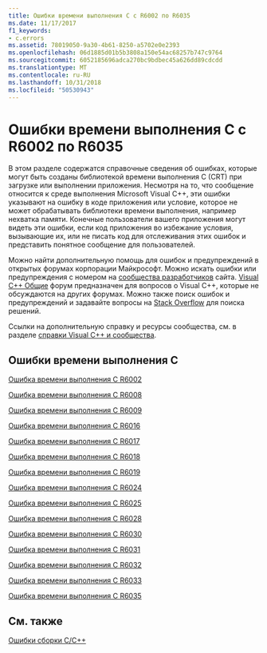 ```yaml
---
title: Ошибки времени выполнения C с R6002 по R6035
ms.date: 11/17/2017
f1_keywords:
- c.errors
ms.assetid: 78019050-9a30-4b61-8250-a5702e0e2393
ms.openlocfilehash: 06d1885d01b5b3808a150e54ac68257b747c9764
ms.sourcegitcommit: 6052185696adca270bc9bdbec45a626dd89cdcdd
ms.translationtype: MT
ms.contentlocale: ru-RU
ms.lasthandoff: 10/31/2018
ms.locfileid: "50530943"
---
```

# <a name="c-runtime-errors-r6002-through-r6035"></a>Ошибки времени выполнения C с R6002 по R6035

В этом разделе содержатся справочные сведения об ошибках, которые могут быть созданы библиотекой времени выполнения C (CRT) при загрузке или выполнении приложения. Несмотря на то, что сообщение относится к среде выполнения Microsoft Visual C++, эти ошибки указывают на ошибку в коде приложения или условие, которое не может обрабатывать библиотеки времени выполнения, например нехватка памяти. Конечные пользователи вашего приложения могут видеть эти ошибки, если код приложения во избежание условия, вызывающие их, или не писать код для отслеживания этих ошибок и представить понятное сообщение для пользователей.

Можно найти дополнительную помощь для ошибок и предупреждений в открытых форумах корпорации Майкрософт. Можно искать ошибки или предупреждения с номером на [сообщества разработчиков](https://developercommunity.visualstudio.com) сайта. [Visual C++ Общие](https://social.msdn.microsoft.com/Forums/vstudio/en-US/home?forum=vcgeneral) форум предназначен для вопросов о Visual C++, которые не обсуждаются на других форумах. Можно также поиск ошибок и предупреждений и задавайте вопросы на [Stack Overflow](http://stackoverflow.com/) для поиска решений.

Ссылки на дополнительную справку и ресурсы сообщества, см. в разделе [справки Visual C++ и сообщества](../../visual-cpp-help-and-community.md).

## <a name="c-runtime-errors"></a>Ошибки времени выполнения C

[Ошибка времени выполнения C R6002](../../error-messages/tool-errors/c-runtime-error-r6002.md)

[Ошибка времени выполнения C R6008](../../error-messages/tool-errors/c-runtime-error-r6008.md)

[Ошибка времени выполнения C R6009](../../error-messages/tool-errors/c-runtime-error-r6009.md)

[Ошибка времени выполнения C R6016](../../error-messages/tool-errors/c-runtime-error-r6016.md)

[Ошибка времени выполнения C R6017](../../error-messages/tool-errors/c-runtime-error-r6017.md)

[Ошибка времени выполнения C R6018](../../error-messages/tool-errors/c-runtime-error-r6018.md)

[Ошибка времени выполнения C R6019](../../error-messages/tool-errors/c-runtime-error-r6019.md)

[Ошибка времени выполнения C R6024](../../error-messages/tool-errors/c-runtime-error-r6024.md)

[Ошибка времени выполнения C R6025](../../error-messages/tool-errors/c-runtime-error-r6025.md)

[Ошибка времени выполнения C R6028](../../error-messages/tool-errors/c-runtime-error-r6028.md)

[Ошибка времени выполнения C R6030](../../error-messages/tool-errors/c-runtime-error-r6030.md)

[Ошибка времени выполнения C R6031](../../error-messages/tool-errors/c-runtime-error-r6031.md)

[Ошибка времени выполнения C R6032](../../error-messages/tool-errors/c-runtime-error-r6032.md)

[Ошибка времени выполнения C R6033](../../error-messages/tool-errors/c-runtime-error-r6033.md)

[Ошибка времени выполнения C R6035](../../error-messages/tool-errors/c-runtime-error-r6035.md)

## <a name="see-also"></a>См. также

[Ошибки сборки C/C++](../../error-messages/compiler-errors-1/c-cpp-build-errors.md)